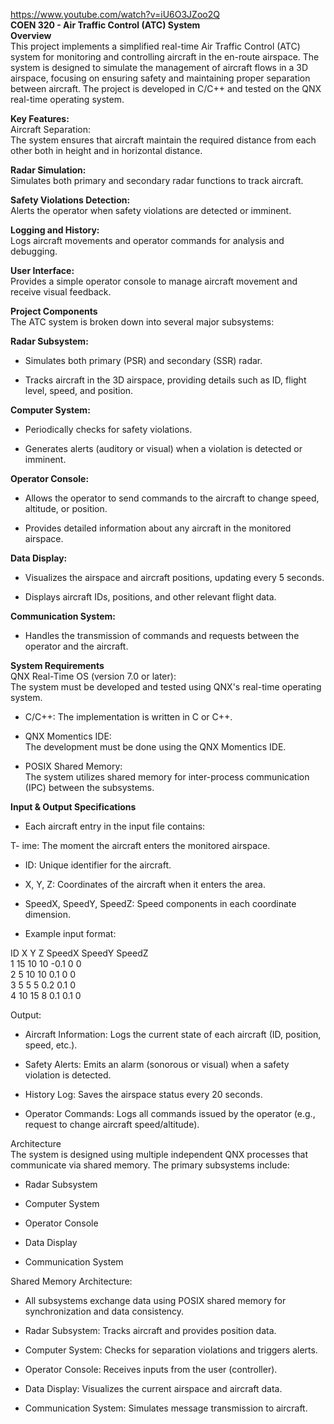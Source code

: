 https://www.youtube.com/watch?v=iU6O3JZoo2Q <br/>
**COEN 320 - Air Traffic Control (ATC) System** <br/> 
**Overview** <br/>
This project implements a simplified real-time Air Traffic Control (ATC) system for monitoring and controlling aircraft in the en-route airspace. The system is designed to simulate the management of aircraft flows in a 3D airspace, focusing on ensuring safety and maintaining proper separation between aircraft. The project is developed in C/C++ and tested on the QNX real-time operating system.

**Key Features:** <br/>
Aircraft Separation: <br/>The system ensures that aircraft maintain the required distance from each other both in height and in horizontal distance.<br/>

**Radar Simulation:**<br/> Simulates both primary and secondary radar functions to track aircraft.<br/>

**Safety Violations Detection:**<br/> Alerts the operator when safety violations are detected or imminent.<br/>

**Logging and History:** <br/>Logs aircraft movements and operator commands for analysis and debugging.<br/>

**User Interface:** <br/> Provides a simple operator console to manage aircraft movement and receive visual feedback.<br/>

**Project Components** <br/>
The ATC system is broken down into several major subsystems:<br/>

**Radar Subsystem:** <br/>

- Simulates both primary (PSR) and secondary (SSR) radar.<br/>

- Tracks aircraft in the 3D airspace, providing details such as ID, flight level, speed, and position.<br/>

**Computer System:** <br/>

- Periodically checks for safety violations.<br/>

- Generates alerts (auditory or visual) when a violation is detected or imminent.<br/>

**Operator Console:** <br/>

- Allows the operator to send commands to the aircraft to change speed, altitude, or position.<br/>

- Provides detailed information about any aircraft in the monitored airspace.<br/>

**Data Display:** <br/>

- Visualizes the airspace and aircraft positions, updating every 5 seconds.<br/>

- Displays aircraft IDs, positions, and other relevant flight data.<br/>

**Communication System:** <br/>

- Handles the transmission of commands and requests between the operator and the aircraft.<br/>

**System Requirements** <br/>
QNX Real-Time OS (version 7.0 or later): <br/>The system must be developed and tested using QNX's real-time operating system.<br/>

- C/C++: The implementation is written in C or C++.<br/>

- QNX Momentics IDE:<br/> The development must be done using the QNX Momentics IDE.<br/>

- POSIX Shared Memory:<br/> The system utilizes shared memory for inter-process communication (IPC) between the subsystems.<br/>

**Input & Output Specifications**<br/>

- Each aircraft entry in the input file contains:<br/>

T- ime: The moment the aircraft enters the monitored airspace.<br/>

- ID: Unique identifier for the aircraft.<br/>

- X, Y, Z: Coordinates of the aircraft when it enters the area.<br/>

- SpeedX, SpeedY, SpeedZ: Speed components in each coordinate dimension.<br/>

- Example input format:<br/>

ID X Y Z SpeedX SpeedY SpeedZ <br/>
1 15 10 10  -0.1  0   0 <br/>
2 5  10 10  0.1  0   0 <br/>
3 5  5  5    0.2    0.1   0 <br/>
4 10 15 8    0.1    0.1   0 <br/>

Output:<br/>
- Aircraft Information: Logs the current state of each aircraft (ID, position, speed, etc.).<br/>

- Safety Alerts: Emits an alarm (sonorous or visual) when a safety violation is detected.<br/>

- History Log: Saves the airspace status every 20 seconds.<br/>

- Operator Commands: Logs all commands issued by the operator (e.g., request to change aircraft speed/altitude).<br/>

Architecture <br/>
The system is designed using multiple independent QNX processes that communicate via shared memory. The primary subsystems include:

- Radar Subsystem

- Computer System

- Operator Console

- Data Display

- Communication System

Shared Memory Architecture:
- All subsystems exchange data using POSIX shared memory for synchronization and data consistency.

- Radar Subsystem: Tracks aircraft and provides position data.

- Computer System: Checks for separation violations and triggers alerts.

- Operator Console: Receives inputs from the user (controller).

- Data Display: Visualizes the current airspace and aircraft data.

- Communication System: Simulates message transmission to aircraft.

